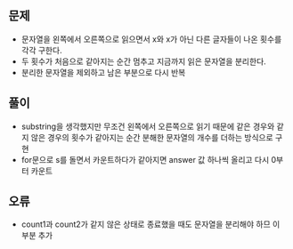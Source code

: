 ## 문제
- 문자열을 왼쪽에서 오른쪽으로 읽으면서 x와 x가 아닌 다른 글자들이 나온 횟수를 각각 구한다.
- 두 횟수가 처음으로 같아지는 순간 멈추고 지금까지 읽은 문자열을 분리한다.
- 분리한 문자열을 제외하고 남은 부분으로 다시 반복

## 풀이
- substring을 생각했지만 무조건 왼쪽에서 오른쪽으로 읽기 때문에 같은 경우와 같지 않은 경우의 횟수가 같아지는 순간 분해한 문자열의 개수를 더하는 방식으로 구현
- for문으로 s를 돌면서 카운트하다가 같아지면 answer 값 하나씩 올리고 다시 0부터 카운트

## 오류
- count1과 count2가 같지 않은 상태로 종료했을 때도 문자열을 분리해야 하므 이 부분 추가
